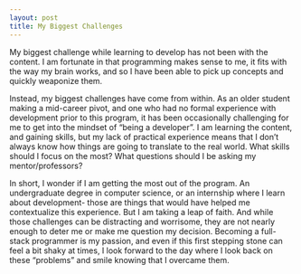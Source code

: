 ```yaml
---
layout: post
title: My Biggest Challenges
---
```


My biggest challenge while learning to develop has not been with the content. I am fortunate in that programming makes sense to me, it fits with the way my brain works, and so I have been able to pick up concepts and quickly weaponize them.

Instead, my biggest challenges have come from within. As an older student making a mid-career pivot, and one who had no formal experience with development prior to this program, it has been occasionally challenging for me to get into the mindset of “being a developer”. I am learning the content, and gaining skills, but my lack of practical experience means that I don’t always know how things are going to translate to the real world. What skills should I focus on the most? What questions should I be asking my mentor/professors?

In short, I wonder if I am getting the most out of the program. An undergraduate degree in computer science, or an internship where I learn about development- those are things that would have helped me contextualize this experience. But I am taking a leap of faith. And while those challenges can be distracting and worrisome, they are not nearly enough to deter me or make me question my decision. Becoming a full-stack programmer is my passion, and even if this first stepping stone can feel a bit shaky at times, I look forward to the day where I look back on these “problems” and smile knowing that I overcame them.
